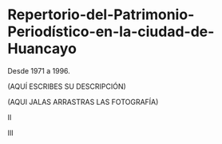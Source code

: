 # Repertorio-del-Patrimonio-Periodístico-en-la-ciudad-de-Huancayo
Desde 1971 a 1996.

(AQUÍ ESCRIBES SU DESCRIPCIÓN)

(AQUI JALAS ARRASTRAS LAS FOTOGRAFÍA)

II


III
